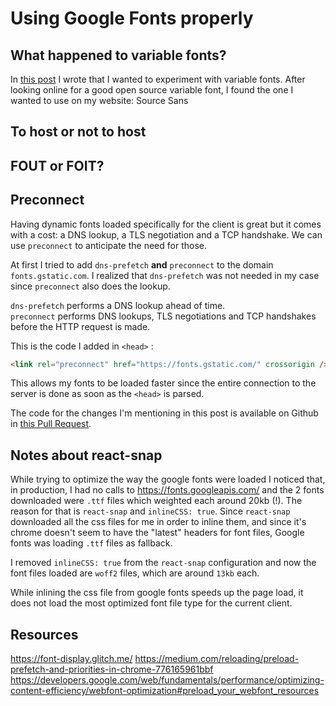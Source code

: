 # Using Google Fonts properly

## What happened to variable fonts?

In [this post](https://benoitzohar.com/blog/TODO) I wrote that I wanted to experiment with variable fonts. After looking online for a good open source variable font, I found the one I wanted to use on my website: Source Sans

## To host or not to host

## FOUT or FOIT?

## Preconnect

Having dynamic fonts loaded specifically for the client is great but it comes with a cost: a DNS lookup, a TLS negotiation and a TCP handshake. We can use `preconnect` to anticipate the need for those.

At first I tried to add `dns-prefetch` **and** `preconnect` to the domain `fonts.gstatic.com`. I realized that `dns-prefetch` was not needed in my case since `preconnect` also does the lookup.

`dns-prefetch` performs a DNS lookup ahead of time.  
`preconnect` performs DNS lookups, TLS negotiations and TCP handshakes before the HTTP request is made.

This is the code I added in `<head>` :

```html
<link rel="preconnect" href="https://fonts.gstatic.com/" crossorigin />
```

This allows my fonts to be loaded faster since the entire connection to the server is done as soon as the `<head>` is parsed.

The code for the changes I'm mentioning in this post is available on Github in [this Pull Request](https://github.com/benoitzohar/benoitzohar.com/pull/2).

## Notes about react-snap

While trying to optimize the way the google fonts were loaded I noticed that, in production, I had no calls to https://fonts.googleapis.com/ and the 2 fonts downloaded were `.ttf` files which weighted each around 20kb (!).
The reason for that is `react-snap` and `inlineCSS: true`. Since `react-snap` downloaded all the css files for me in order to inline them, and since it's chrome doesn't seem to have the "latest" headers for font files, Google fonts was loading `.ttf` files as fallback.

I removed `inlineCSS: true` from the `react-snap` configuration and now the font files loaded are `woff2` files, which are around `13kb` each.

While inlining the css file from google fonts speeds up the page load, it does not load the most optimized font file type for the current client.

## Resources

https://font-display.glitch.me/
https://medium.com/reloading/preload-prefetch-and-priorities-in-chrome-776165961bbf
https://developers.google.com/web/fundamentals/performance/optimizing-content-efficiency/webfont-optimization#preload_your_webfont_resources
